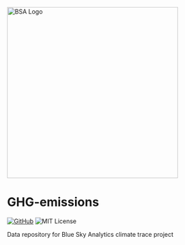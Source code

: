 <img src="https://blueskyhq.cdn.prismic.io/blueskyhq/4cc1c696-9709-4c30-9b45-bdae0361f961_logo.svg"  style="width:400px" alt="BSA Logo"/>

# GHG-emissions

[![GitHub][github-badge]][github]
![MIT License][]


[github]: https://github.com/blueskyanalytics/GHG-emissions
[github-badge]: https://badgen.net/badge/-/github?icon=github&label
[mit license]: https://badgen.net/badge/license/MIT/blue

Data repository for Blue Sky Analytics climate trace project

